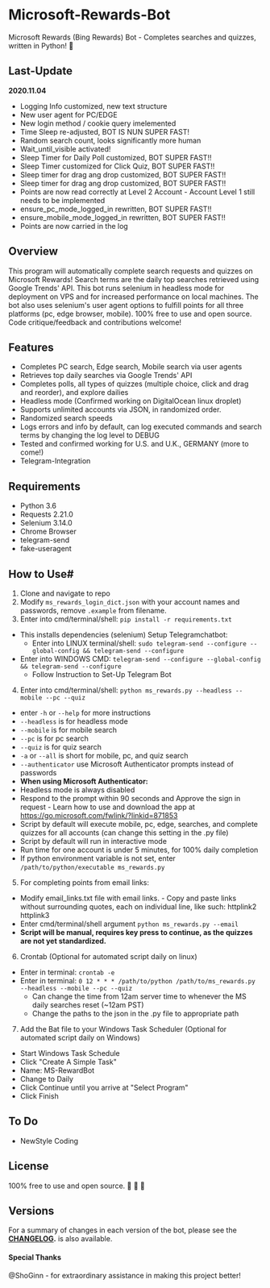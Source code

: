# Microsoft-Rewards-Bot
Microsoft Rewards (Bing Rewards) Bot - Completes searches and quizzes, written in Python! :raised_hands:
## Last-Update
**2020.11.04**
- Logging Info customized, new text structure
- New user agent for PC/EDGE
- New login method / cookie query imelemented
- Time Sleep re-adjusted, BOT IS NUN SUPER FAST!
- Random search count, looks significantly more human
- Wait_until_visible activated!
- Sleep Timer for Daily Poll customized, BOT SUPER FAST!!
- Sleep Timer customized for Click Quiz, BOT SUPER FAST!!
- Sleep timer for drag ang drop customized, BOT SUPER FAST!!
- Sleep timer for drag ang drop customized, BOT SUPER FAST!!
- Points are now read correctly at Level 2 Account - Account Level 1 still needs to be implemented
- ensure_pc_mode_logged_in rewritten, BOT SUPER FAST!!
- ensure_mobile_mode_logged_in rewritten, BOT SUPER FAST!!
- Points are now carried in the log

## Overview
This program will automatically complete search requests and quizzes on Microsoft Rewards! Search terms are the daily top searches retrieved using Google Trends' API. This bot runs selenium in headless mode for deployment on VPS and for increased performance on local machines. The bot also uses selenium's user agent options to fulfill points for all three platforms (pc, edge browser, mobile). 100% free to use and open source. Code critique/feedback and contributions welcome!
## Features
- Completes PC search, Edge search, Mobile search via user agents
- Retrieves top daily searches via Google Trends' API
- Completes polls, all types of quizzes (multiple choice, click and drag and reorder), and explore dailies
- Headless mode (Confirmed working on DigitalOcean linux droplet)
- Supports unlimited accounts via JSON, in randomized order.
- Randomized search speeds
- Logs errors and info by default, can log executed commands and search terms by changing the log level to DEBUG
- Tested and confirmed working for U.S. and U.K., GERMANY (more to come!)
- Telegram-Integration
## Requirements
- Python 3.6
- Requests 2.21.0
- Selenium 3.14.0
- Chrome Browser
- telegram-send
- fake-useragent
## How to Use#
1.  Clone and navigate to repo
2.  Modify `ms_rewards_login_dict.json` with your account names and passwords,
remove `.example` from filename.
3.  Enter into cmd/terminal/shell: `pip install -r requirements.txt`
- This installs dependencies (selenium)
Setup Telegramchatbot: 
	- Enter into LINUX terminal/shell: `sudo telegram-send --configure --global-config && telegram-send --configure`
- Enter into WINDOWS CMD: `telegram-send --configure --global-config && telegram-send --configure`
	- Follow Instruction to Set-Up Telegram Bot 
4.  Enter into cmd/terminal/shell: `python ms_rewards.py --headless --mobile --pc --quiz`
- enter `-h` or `--help` for more instructions
- `--headless` is for headless mode
- `--mobile` is for mobile search
- `--pc` is for pc search
- `--quiz` is for quiz search
- `-a` or `--all` is short for mobile, pc, and quiz search
- `--authenticator` use Microsoft Authenticator prompts instead of
passwords
- **When using Microsoft Authenticator:**
- Headless mode is always disabled
- Respond to the prompt within 90 seconds and Approve the sign in request - Learn how to use and download the app at <https://go.microsoft.com/fwlink/?linkid=871853>
- Script by default will execute mobile, pc, edge, searches, and complete quizzes for all accounts (can change this setting in the .py file)
- Script by default will run in interactive mode
- Run time for one account is under 5 minutes, for 100% daily completion
- If python environment variable is not set, enter `/path/to/python/executable ms_rewards.py`
5.  For completing points from email links:
- Modify email_links.txt file with email links. - Copy and paste links without surrounding quotes, each on individual line, like such:
  httplink2
  httplink3
- Enter cmd/terminal/shell argument `python ms_rewards.py --email`
- **Script will be manual, requires key press to continue, as the quizzes
  are not yet standardized.**
6.  Crontab (Optional for automated script daily on linux)
- Enter in terminal: `crontab -e`
- Enter in terminal: `0 12 * * * /path/to/python /path/to/ms_rewards.py --headless --mobile --pc --quiz`
  - Can change the time from 12am server time to whenever the MS daily searches reset (~12am PST)
  - Change the paths to the json in the .py file to appropriate path
7.  Add the Bat file to your Windows Task Scheduler (Optional for automated script daily on Windows)
- Start Windows Task Schedule
- Click "Create A Simple Task"
- Name: MS-RewardBot
- Change to Daily
- Click Continue until you arrive at "Select Program"
- Click Finish

## To Do
- NewStyle Coding
## License
100% free to use and open source. :see_no_evil: :hear_no_evil: :speak_no_evil:
## Versions
For a summary of changes in each version of the bot, please see the
**[CHANGELOG](CHANGELOG.md).**
is also available.
#### Special Thanks
@ShoGinn - for extraordinary assistance in making this project better!
